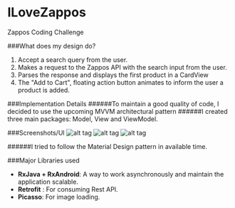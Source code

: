 # ILoveZappos
Zappos Coding Challenge

###What does my design do?
1. Accept a search query from the user.
2. Makes a request to the Zappos API with the search input from the user.
3. Parses the response and displays the first product in a CardView
4. The "Add to Cart", floating action button animates to inform the user a product is added.

###Implementation Details
######To maintain a good quality of code, I decided to use the upcoming MVVM architectural pattern 
######I created three main packages: Model, View and ViewModel.

###Screenshots/UI
![alt tag](https://github.com/nilamdeka23/ILoveZappos/tree/master/screenshots/1.png)
![alt tag](https://github.com/nilamdeka23/ILoveZappos/tree/master/screenshots/2.png)
![alt tag](https://github.com/nilamdeka23/ILoveZappos/tree/master/screenshots/3.png)

######I tried to follow the Material Design pattern in available time.

###Major Libraries used
* **RxJava + RxAndroid**: A way to work asynchronously and maintain the application scalable.
* **Retrofit** : For consuming Rest API.
* **Picasso**: For image loading.

